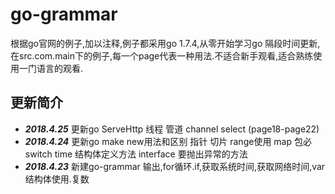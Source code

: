 # go-grammar
根据go官网的例子,加以注释,例子都采用go 1.7.4,从零开始学习go 隔段时间更新,在src.com.main下的例子,每一个page代表一种用法.不适合新手观看,适合熟练使用一门语言的观看.
## 更新简介
* **_2018.4.25_** 更新go ServeHttp 线程 管道 channel select (page18-page22)
* **_2018.4.24_** 更新go make new用法和区别 指针 切片 range使用 map 包必 switch time 结构体定义方法 interface 要抛出异常的方法
* **_2018.4.23_** 新建go-grammar 输出,for循环.if,获取系统时间,获取网络时间,var 结构体使用.复数

